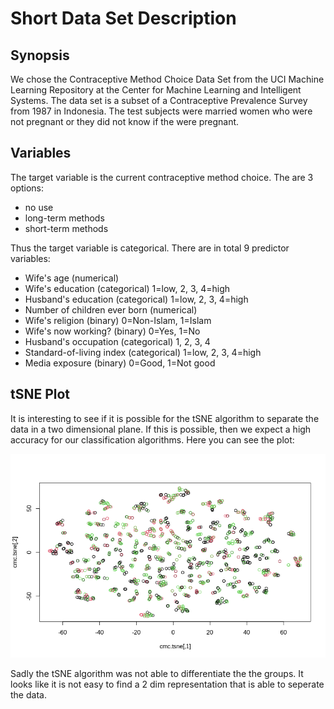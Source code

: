 # Short Data Set Description

## Synopsis
We chose the Contraceptive Method Choice Data Set from the UCI Machine Learning Repository at the Center for Machine Learning and Intelligent Systems. The data set is a subset of a Contraceptive Prevalence Survey from 1987 in Indonesia. The test subjects were married women who were not pregnant or they did not know if the were pregnant.  

## Variables

The target variable is the current contraceptive method choice. The are 3 options:  

- no use  
- long-term methods  
- short-term methods  

Thus the target variable is categorical. There are in total 9 predictor variables:

- Wife's age (numerical)
- Wife's education (categorical) 1=low, 2, 3, 4=high
- Husband's education (categorical) 1=low, 2, 3, 4=high
- Number of children ever born (numerical)
- Wife's religion (binary) 0=Non-Islam, 1=Islam
- Wife's now working? (binary) 0=Yes, 1=No
- Husband's occupation (categorical) 1, 2, 3, 4
- Standard-of-living index (categorical) 1=low, 2, 3, 4=high
- Media exposure (binary) 0=Good, 1=Not good 

## tSNE Plot

It is interesting to see if it is possible for the tSNE algorithm to separate the data in a two dimensional plane. If this is possible, then we expect a high accuracy for our classification algorithms. Here you can see the plot:

![](tSNE_plot.png)

Sadly the tSNE algorithm was not able to differentiate the the groups. It looks like it is not easy to find a 2 dim representation that is able to seperate the data.